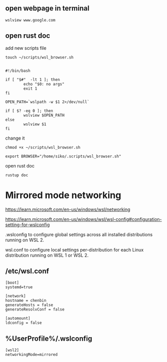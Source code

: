 open webpage in terminal
---
    wslview www.google.com

open rust doc
----

add new scripts file

    touch ~/scripts/wsl_browser.sh 

```

#!/bin/bash

if [ "$#"  -lt 1 ]; then
        echo "$0: no args"
        exit 1
fi

OPEN_PATH=`wslpath -w $1 2>/dev/null`

if [ $? -eq 0 ]; then
        wslview $OPEN_PATH
else
        wslview $1
fi

```

change it 

    chmod +x ~/scripts/wsl_browser.sh

    export BROWSER="/home/siko/.scripts/wsl_browser.sh"

open rust doc

    rustup doc


Mirrored mode networking
===

https://learn.microsoft.com/en-us/windows/wsl/networking

https://learn.microsoft.com/en-us/windows/wsl/wsl-config#configuration-setting-for-wslconfig

.wslconfig to configure global settings across all installed distributions running on WSL 2.

wsl.conf to configure local settings per-distribution for each Linux distribution running on WSL 1 or WSL 2.


/etc/wsl.conf
-

```
[boot]
systemd=true

[network]
hostname = chenbin
generateHosts = false
generateResolvConf = false

[automount]
ldconfig = false
```

%UserProfile%/.wslconfig
-
```
[wsl2]
networkingMode=mirrored
```
